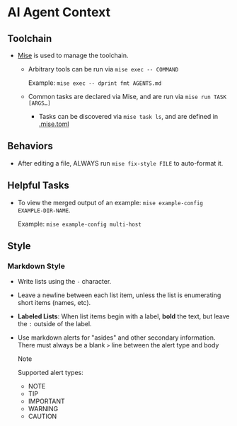# AI Agent Context

## Toolchain

- [Mise](http://mise.jdx.dev/) is used to manage the toolchain.
  - Arbitrary tools can be run via `mise exec -- COMMAND`

    Example: `mise exec -- dprint fmt AGENTS.md`

  - Common tasks are declared via Mise, and are run via `mise run TASK [ARGS…]`

    - Tasks can be discovered via `mise task ls`, and are defined in [.mise.toml](./.mise.toml)

## Behaviors

- After editing a file, ALWAYS run `mise fix-style FILE` to auto-format it.

## Helpful Tasks

- To view the merged output of an example: `mise example-config EXAMPLE-DIR-NAME`.

  Example: `mise example-config multi-host`

## Style

### Markdown Style

- Write lists using the `-` character.

- Leave a newline between each list item, unless the list is enumerating short items (names, etc).

- **Labeled Lists**: When list items begin with a label, **bold** the text, but leave the `:` outside of the label.

- Use markdown alerts for "asides" and other secondary information. There must always be a blank `>` line between the alert type and body

  > [!NOTE]
  >
  > Supported alert types:
  >
  > - NOTE
  > - TIP
  > - IMPORTANT
  > - WARNING
  > - CAUTION
